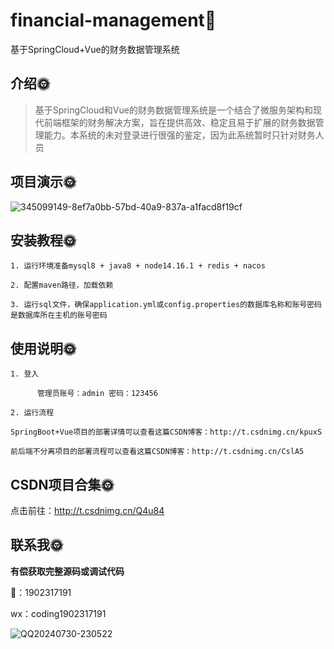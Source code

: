 # financial-management🎂

基于SpringCloud+Vue的财务数据管理系统

## 介绍🌞

> 基于SpringCloud和Vue的财务数据管理系统是一个结合了微服务架构和现代前端框架的财务解决方案，旨在提供高效、稳定且易于扩展的财务数据管理能力。本系统的未对登录进行很强的鉴定，因为此系统暂时只针对财务人员

## 项目演示🌞

![345099149-8ef7a0bb-57bd-40a9-837a-a1facd8f19cf](files/345099149-8ef7a0bb-57bd-40a9-837a-a1facd8f19cf.gif)

## 安装教程🌞

```
1. 运行环境准备mysql8 + java8 + node14.16.1 + redis + nacos

2. 配置maven路径，加载依赖

3. 运行sql文件，确保application.yml或config.properties的数据库名称和账号密码是数据库所在主机的账号密码
```



## 使用说明🌞

```
1. 登入

      管理员账号：admin 密码：123456
  
2. 运行流程

SpringBoot+Vue项目的部署详情可以查看这篇CSDN博客：http://t.csdnimg.cn/kpuxS

前后端不分离项目的部署流程可以查看这篇CSDN博客：http://t.csdnimg.cn/CslA5
```



## CSDN项目合集🌞

点击前往：http://t.csdnimg.cn/Q4u84



## 联系我🌞

**有偿获取完整源码或调试代码**

🐧：1902317191

wx：coding1902317191



![QQ20240730-230522](https://github.com/user-attachments/assets/88e5761c-c372-4608-b65c-a1bd4e27dad0)